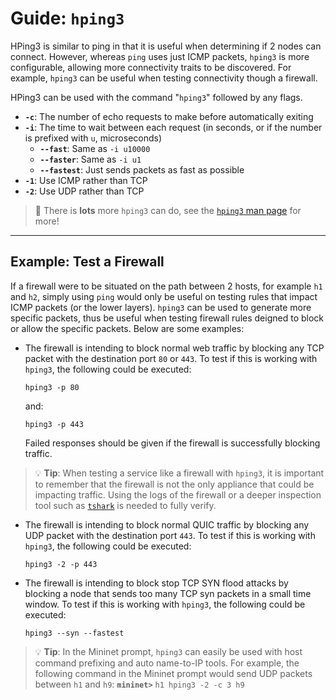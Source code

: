 # Guide: `hping3`

HPing3 is similar to ping in that it is useful when determining if 2 nodes can connect. However, whereas `ping` uses just ICMP packets, `hping3` is more configurable, allowing more connectivity traits to be discovered. For example, `hping3` can be useful when testing connectivity though a firewall.

HPing3 can be used with the command "`hping3`" followed by any flags.

  - **`-c`**: The number of echo requests to make before automatically exiting
  - **`-i`**: The time to wait between each request (in seconds, or if the number is prefixed with `u`, microseconds)
    - **`--fast`**: Same as `-i u10000`
    - **`--faster`**: Same as `-i u1`
    - **`--fastest`**: Just sends packets as fast as possible
  - **`-1`**: Use ICMP rather than TCP
  - **`-2`**: Use UDP rather than TCP

> 📖 There is **lots** more `hping3` can do, see the [`hping3` man page](https://manpages.ubuntu.com/manpages/focal/en/man8/hping3.8.html) for more!

---

## Example: Test a Firewall

If a firewall were to be situated on the path between 2 hosts, for example `h1` and `h2`, simply using `ping` would only be useful on testing rules that impact ICMP packets (or the lower layers). `hping3` can be used to generate more specific packets, thus be useful when testing firewall rules deigned to block or allow the specific packets. Below are some examples:

- The firewall is intending to block normal web traffic by blocking any TCP packet with the destination port `80` or `443`. To test if this is working with `hping3`, the following could be executed:
  ```
  hping3 -p 80
  ```
  and:
  ```
  hping3 -p 443
  ```
  Failed responses should be given if the firewall is successfully blocking traffic.
> 💡 **Tip**: When testing a service like a firewall with `hping3`, it is important to remember that the firewall is not the only appliance that could be impacting traffic. Using the logs of the firewall or a deeper inspection tool such as [`tshark`](../tshark/TSHARK.md) is needed to fully verify.
- The firewall is intending to block normal QUIC traffic by blocking any UDP packet with the destination port `443`. To test if this is working with `hping3`, the following could be executed:
  ```
  hping3 -2 -p 443
  ```
- The firewall is intending to block stop TCP SYN flood attacks by blocking a node that sends too many TCP syn packets in a small time window. To test if this is working with `hping3`, the following could be executed:
  ```
  hping3 --syn --fastest
  ```

> 💡 **Tip**: 
> In the Mininet prompt, `hping3` can easily be used with host command prefixing and auto name-to-IP tools.
> For example, the following command in the Mininet prompt would send UDP packets between `h1` and `h9`:
> **`mininet>`** `h1 hping3 -2 -c 3 h9` 

